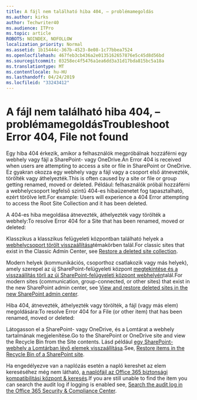 ```yaml
---
title: A fájl nem található hiba 404, – problémamegoldás
ms.author: kirks
author: Techwriter40
ms.audience: ITPro
ms.topic: article
ROBOTS: NOINDEX, NOFOLLOW
localization_priority: Normal
ms.assetid: 1b15444c-367b-4523-8e08-1c77bbea7524
ms.openlocfilehash: 467feb3cb436a2e0135162657876e5c45d8d56bd
ms.sourcegitcommit: 03258ec4f5476a1ea6dd3a31d17bda815bc5a18a
ms.translationtype: MT
ms.contentlocale: hu-HU
ms.lasthandoff: 04/24/2019
ms.locfileid: "33243412"
---
```

# <a name="troubleshoot-error-404-file-not-found"></a><span data-ttu-id="229a2-102">A fájl nem található hiba 404, – problémamegoldás</span><span class="sxs-lookup"><span data-stu-id="229a2-102">Troubleshoot Error 404, File not found</span></span>

<span data-ttu-id="229a2-103">Egy hiba 404 érkezik, amikor a felhasználók megpróbálnak hozzáférni egy webhely vagy fájl a SharePoint- vagy OneDrive.</span><span class="sxs-lookup"><span data-stu-id="229a2-103">An Error 404 is received when users are attempting to access a site or file in SharePoint or OneDrive.</span></span> <span data-ttu-id="229a2-104">Ez gyakran okozza egy webhely vagy a fájl vagy a csoport első átnevezték, törölték vagy áthelyezték.</span><span class="sxs-lookup"><span data-stu-id="229a2-104">This is often caused by a site or file or group getting renamed, moved or deleted.</span></span> <span data-ttu-id="229a2-105">Például: felhasználók próbál hozzáférni a webhelycsoport legfelső szintű 404-es hibaüzenetet fog tapasztalható, ezért törölve lett.</span><span class="sxs-lookup"><span data-stu-id="229a2-105">For example: Users will experience a 404 Error attempting to access the Root Site Collection and it has been deleted.</span></span>

<span data-ttu-id="229a2-106">A 404-es hiba megoldása átnevezték, áthelyezték vagy törölték a webhely:</span><span class="sxs-lookup"><span data-stu-id="229a2-106">To resolve Error 404 for a Site that has been renamed, moved or deleted:</span></span>

<span data-ttu-id="229a2-107">Klasszikus a klasszikus felügyeleti központban található helyek a [webhelycsoport törölt visszaállítása](https://docs.microsoft.com/en-us/sharepoint/restore-deleted-site-collection)témakörben talál.</span><span class="sxs-lookup"><span data-stu-id="229a2-107">For classic sites that exist in the Classic Admin Center, see [Restore a deleted site collection](https://docs.microsoft.com/en-us/sharepoint/restore-deleted-site-collection).</span></span>


<span data-ttu-id="229a2-108">Modern helyek (kommunikációs, csoporthoz csatlakozik vagy más helyek), amely szerepel az új SharePoint-felügyeleti központ [megtekintése és a visszaállítás törli az új SharePoint-felügyeleti központ webhelyén](https://docs.microsoft.com/en-us/sharepoint/restore-deleted-site-collection)talál.</span><span class="sxs-lookup"><span data-stu-id="229a2-108">For modern sites (communication, group-connected, or other sites) that exist in the new SharePoint admin center, see [View and restore deleted sites in the new SharePoint admin center](https://docs.microsoft.com/en-us/sharepoint/restore-deleted-site-collection).</span></span>

<span data-ttu-id="229a2-109">Hiba 404, átnevezték, áthelyezték vagy törölték, a fájl (vagy más elem) megoldására:</span><span class="sxs-lookup"><span data-stu-id="229a2-109">To resolve Error 404 for a File (or other item) that has been renamed, moved or deleted:</span></span>

<span data-ttu-id="229a2-110">Látogasson el a SharePoint- vagy OneDrive, és a Lomtárat a webhely tartalmának megjelenítése.</span><span class="sxs-lookup"><span data-stu-id="229a2-110">Go to the SharePoint or OneDrive site and view the Recycle Bin from the Site contents.</span></span> <span data-ttu-id="229a2-111">Lásd például [egy SharePoint-webhely a Lomtárban lévő elemek visszaállítása](https://support.office.com/en-us/article/Restore-items-in-the-Recycle-Bin-of-a-SharePoint-site-6df466b6-55f2-4898-8d6e-c0dff851a0be#ID0EAADAAA=Online).</span><span class="sxs-lookup"><span data-stu-id="229a2-111">See, [Restore items in the Recycle Bin of a SharePoint site](https://support.office.com/en-us/article/Restore-items-in-the-Recycle-Bin-of-a-SharePoint-site-6df466b6-55f2-4898-8d6e-c0dff851a0be#ID0EAADAAA=Online).</span></span>

<span data-ttu-id="229a2-112">Ha engedélyezve van a naplózás esetén a napló kereshet az elem kereséséhez még nem látható, [a naplófájl az Office 365 biztonsági kompatibilitási központ & keresés](https://docs.microsoft.com/en-us/office365/securitycompliance/search-the-audit-log-in-security-and-compliance?redirectSourcePath=%252fclient%252fsearch-the-audit-log-in-the-office-365-security-compliance-center-0d4d0f35-390b-4518-800e-0c7ec95e946c).</span><span class="sxs-lookup"><span data-stu-id="229a2-112">If you are still unable to find the item you can search the audit log if logging is enabled see, [Search the audit log in the Office 365 Security & Compliance Center](https://docs.microsoft.com/en-us/office365/securitycompliance/search-the-audit-log-in-security-and-compliance?redirectSourcePath=%252fclient%252fsearch-the-audit-log-in-the-office-365-security-compliance-center-0d4d0f35-390b-4518-800e-0c7ec95e946c).</span></span>
